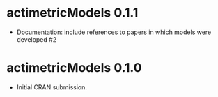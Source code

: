 # actimetricModels 0.1.1

* Documentation: include references to papers in which models were developed #2

# actimetricModels 0.1.0

* Initial CRAN submission.
